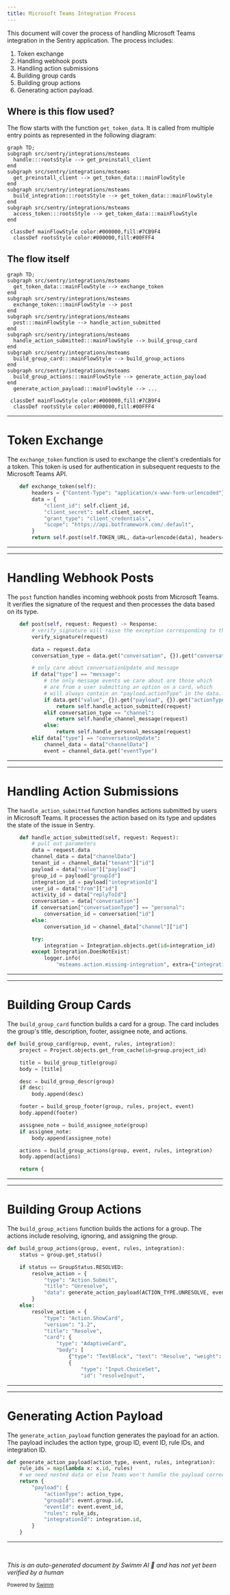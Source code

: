 ```yaml
---
title: Microsoft Teams Integration Process
---
```

This document will cover the process of handling Microsoft Teams integration in the Sentry application. The process includes:

1. Token exchange
2. Handling webhook posts
3. Handling action submissions
4. Building group cards
5. Building group actions
6. Generating action payload.

## Where is this flow used?

The flow starts with the function `get_token_data`. It is called from multiple entry points as represented in the following diagram:

```mermaid
graph TD;
subgraph src/sentry/integrations/msteams
  handle:::rootsStyle --> get_preinstall_client
end
subgraph src/sentry/integrations/msteams
  get_preinstall_client --> get_token_data:::mainFlowStyle
end
subgraph src/sentry/integrations/msteams
  build_integration:::rootsStyle --> get_token_data:::mainFlowStyle
end
subgraph src/sentry/integrations/msteams
  access_token:::rootsStyle --> get_token_data:::mainFlowStyle
end

 classDef mainFlowStyle color:#000000,fill:#7CB9F4
  classDef rootsStyle color:#000000,fill:#00FFF4
```

## The flow itself

```mermaid
graph TD;
subgraph src/sentry/integrations/msteams
  get_token_data:::mainFlowStyle --> exchange_token
end
subgraph src/sentry/integrations/msteams
  exchange_token:::mainFlowStyle --> post
end
subgraph src/sentry/integrations/msteams
  post:::mainFlowStyle --> handle_action_submitted
end
subgraph src/sentry/integrations/msteams
  handle_action_submitted:::mainFlowStyle --> build_group_card
end
subgraph src/sentry/integrations/msteams
  build_group_card:::mainFlowStyle --> build_group_actions
end
subgraph src/sentry/integrations/msteams
  build_group_actions:::mainFlowStyle --> generate_action_payload
end
  generate_action_payload:::mainFlowStyle --> ...

 classDef mainFlowStyle color:#000000,fill:#7CB9F4
  classDef rootsStyle color:#000000,fill:#00FFF4
```

<SwmSnippet path="/src/sentry/integrations/msteams/client.py" line="118">

---

# Token Exchange

The `exchange_token` function is used to exchange the client's credentials for a token. This token is used for authentication in subsequent requests to the Microsoft Teams API.

```python
    def exchange_token(self):
        headers = {"Content-Type": "application/x-www-form-urlencoded"}
        data = {
            "client_id": self.client_id,
            "client_secret": self.client_secret,
            "grant_type": "client_credentials",
            "scope": "https://api.botframework.com/.default",
        }
        return self.post(self.TOKEN_URL, data=urlencode(data), headers=headers, json=False)
```

---

</SwmSnippet>

<SwmSnippet path="/src/sentry/integrations/msteams/webhook.py" line="144">

---

# Handling Webhook Posts

The `post` function handles incoming webhook posts from Microsoft Teams. It verifies the signature of the request and then processes the data based on its type.

```python
    def post(self, request: Request) -> Response:
        # verify_signature will raise the exception corresponding to the error
        verify_signature(request)

        data = request.data
        conversation_type = data.get("conversation", {}).get("conversationType")

        # only care about conversationUpdate and message
        if data["type"] == "message":
            # the only message events we care about are those which
            # are from a user submitting an option on a card, which
            # will always contain an "payload.actionType" in the data.
            if data.get("value", {}).get("payload", {}).get("actionType"):
                return self.handle_action_submitted(request)
            elif conversation_type == "channel":
                return self.handle_channel_message(request)
            else:
                return self.handle_personal_message(request)
        elif data["type"] == "conversationUpdate":
            channel_data = data["channelData"]
            event = channel_data.get("eventType")
```

---

</SwmSnippet>

<SwmSnippet path="/src/sentry/integrations/msteams/webhook.py" line="322">

---

# Handling Action Submissions

The `handle_action_submitted` function handles actions submitted by users in Microsoft Teams. It processes the action based on its type and updates the state of the issue in Sentry.

```python
    def handle_action_submitted(self, request: Request):
        # pull out parameters
        data = request.data
        channel_data = data["channelData"]
        tenant_id = channel_data["tenant"]["id"]
        payload = data["value"]["payload"]
        group_id = payload["groupId"]
        integration_id = payload["integrationId"]
        user_id = data["from"]["id"]
        activity_id = data["replyToId"]
        conversation = data["conversation"]
        if conversation["conversationType"] == "personal":
            conversation_id = conversation["id"]
        else:
            conversation_id = channel_data["channel"]["id"]

        try:
            integration = Integration.objects.get(id=integration_id)
        except Integration.DoesNotExist:
            logger.info(
                "msteams.action.missing-integration", extra={"integration_id": integration_id}
```

---

</SwmSnippet>

<SwmSnippet path="/src/sentry/integrations/msteams/card_builder.py" line="591">

---

# Building Group Cards

The `build_group_card` function builds a card for a group. The card includes the group's title, description, footer, assignee note, and actions.

```python
def build_group_card(group, event, rules, integration):
    project = Project.objects.get_from_cache(id=group.project_id)

    title = build_group_title(group)
    body = [title]

    desc = build_group_descr(group)
    if desc:
        body.append(desc)

    footer = build_group_footer(group, rules, project, event)
    body.append(footer)

    assignee_note = build_assignee_note(group)
    if assignee_note:
        body.append(assignee_note)

    actions = build_group_actions(group, event, rules, integration)
    body.append(actions)

    return {
```

---

</SwmSnippet>

<SwmSnippet path="/src/sentry/integrations/msteams/card_builder.py" line="409">

---

# Building Group Actions

The `build_group_actions` function builds the actions for a group. The actions include resolving, ignoring, and assigning the group.

```python
def build_group_actions(group, event, rules, integration):
    status = group.get_status()

    if status == GroupStatus.RESOLVED:
        resolve_action = {
            "type": "Action.Submit",
            "title": "Unresolve",
            "data": generate_action_payload(ACTION_TYPE.UNRESOLVE, event, rules, integration),
        }
    else:
        resolve_action = {
            "type": "Action.ShowCard",
            "version": "1.2",
            "title": "Resolve",
            "card": {
                "type": "AdaptiveCard",
                "body": [
                    {"type": "TextBlock", "text": "Resolve", "weight": "Bolder"},
                    {
                        "type": "Input.ChoiceSet",
                        "id": "resolveInput",
```

---

</SwmSnippet>

<SwmSnippet path="/src/sentry/integrations/msteams/card_builder.py" line="19">

---

# Generating Action Payload

The `generate_action_payload` function generates the payload for an action. The payload includes the action type, group ID, event ID, rule IDs, and integration ID.

```python
def generate_action_payload(action_type, event, rules, integration):
    rule_ids = map(lambda x: x.id, rules)
    # we need nested data or else Teams won't handle the payload correctly
    return {
        "payload": {
            "actionType": action_type,
            "groupId": event.group.id,
            "eventId": event.event_id,
            "rules": rule_ids,
            "integrationId": integration.id,
        }
    }
```

---

</SwmSnippet>

&nbsp;

*This is an auto-generated document by Swimm AI 🌊 and has not yet been verified by a human*

<SwmMeta version="3.0.0" repo-id="Z2l0aHViJTNBJTNBZGVtby1zZW50cnklM0ElM0Fzd2ltbWlv" repo-name="demo-sentry"><sup>Powered by [Swimm](/)</sup></SwmMeta>
